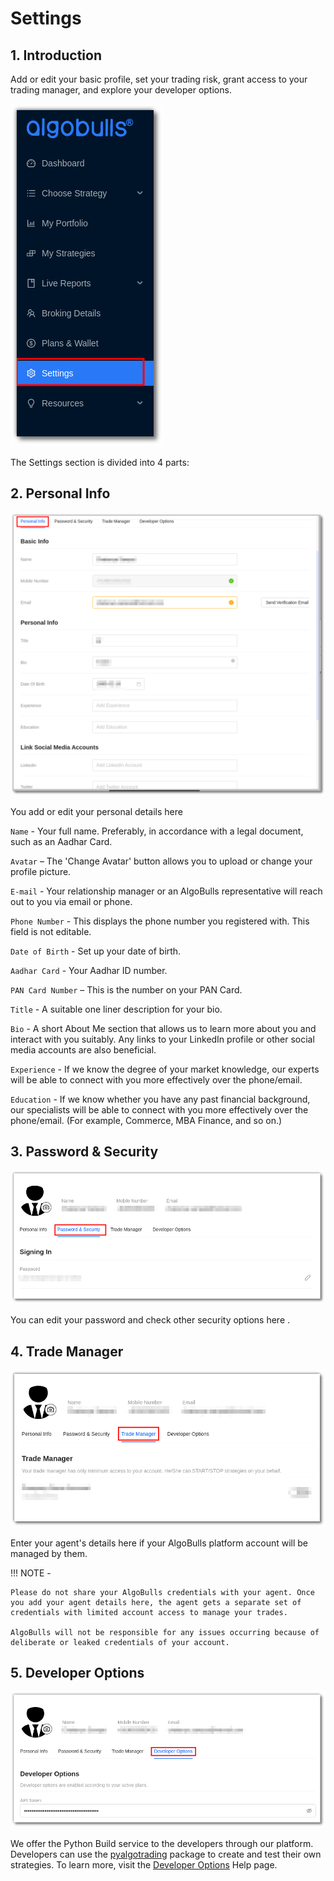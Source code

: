 # Settings

## 1. Introduction

Add or edit your basic profile, set your trading risk, grant access to your trading manager, and explore your developer options.

![Settings](imgs/settings1.png)

The Settings section is divided into 4 parts: 

## 2. Personal Info

![Settings](imgs/settings2.png)

You add or edit your personal details here 

`Name` - Your full name. Preferably, in accordance with a legal document, such as an Aadhar Card.

`Avatar` – The 'Change Avatar' button allows you to upload or change your profile picture.
 
`E-mail` - Your relationship manager or an AlgoBulls representative will reach out to you via email or phone.
    
`Phone Number` - This displays the phone number you registered with. This field is not editable.
    
`Date of Birth` - Set up your date of birth.
    
`Aadhar Card` - Your Aadhar ID number.
    
`PAN Card Number` – This is the number on your PAN Card. 
    
`Title` - A suitable one liner description for your bio.
    
`Bio` - A short About Me section that allows us to learn more about you and interact with you suitably. Any links to your LinkedIn profile or other social media accounts are also beneficial.
    
`Experience` - If we know the degree of your market knowledge, our experts will be able to connect with you more effectively over the phone/email.
    
`Education` - If we know whether you have any past financial background, our specialists will be able to connect with you more effectively over the phone/email. (For example, Commerce, MBA Finance, and so on.)

## 3. Password & Security

![Settings](imgs/settings3.png)

You can edit your password and check other security options here .


## 4. Trade Manager

![Settings](imgs/settings4.png)

Enter your agent's details here if your AlgoBulls platform account will be managed by them.

!!! NOTE - 

    Please do not share your AlgoBulls credentials with your agent. Once you add your agent details here, the agent gets a separate set of credentials with limited account access to manage your trades.
    
    AlgoBulls will not be responsible for any issues occurring because of deliberate or leaked credentials of your account.

## 5. Developer Options

![Settings](imgs/settings5.png)

We offer the Python Build service to the developers through our platform. Developers can use the [pyalgotrading](https://github.com/algobulls/pyalgotrading/)  package to create and test their own strategies. To learn more, visit the [Developer Options](../developers.md)  Help page.
